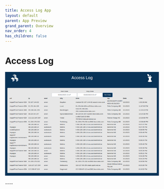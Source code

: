 ```yaml
---
title: Access Log App
layout: default
parent: App Preview
grand_parent: Overview
nav_order: 4
has_children: false
---
```

# Access Log

<p align = "center"><img src = "/assets/images/accessLog.png"></p>
----


